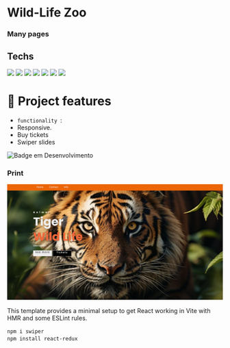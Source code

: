 # Wild-Life Zoo

### Many pages


## Techs

<div> 
   <img width="60" src="https://cdn.jsdelivr.net/gh/devicons/devicon@latest/icons/html5/html5-original.svg" />
 
  <img  width="60" src="https://cdn.jsdelivr.net/gh/devicons/devicon@latest/icons/css3/css3-original.svg" />

  <img   width="60"  src="https://cdn.jsdelivr.net/gh/devicons/devicon@latest/icons/react/react-original.svg" />          

  <img    width="60" src="https://cdn.jsdelivr.net/gh/devicons/devicon@latest/icons/vitejs/vitejs-original.svg" />          

  <img  width="60" src="https://cdn.jsdelivr.net/gh/devicons/devicon@latest/icons/typescript/typescript-original.svg" />

  <img width="60" src="https://cdn.jsdelivr.net/gh/devicons/devicon@latest/icons/bootstrap/bootstrap-original.svg" />
  
 
  <img width="60" src="https://cdn.jsdelivr.net/gh/devicons/devicon@latest/icons/swiper/swiper-original.svg" />     
          
          
          
          

</div>

           
          


  # :hammer: Project features

- `functionality `:
- Responsive.
- Buy tickets
- Swiper slides
  
![Badge em Desenvolvimento](http://img.shields.io/static/v1?label=STATUS&message=%20finished&color=GREEN&style=for-the-badge)

### Print
  <img src="https://github.com/DocCaio/Wild-Life/blob/main/public/screenShot.png" alt="Minha Figura">



  This template provides a minimal setup to get React working in Vite with HMR and some ESLint rules.

  ```mk
npm i swiper
npm install react-redux

```

